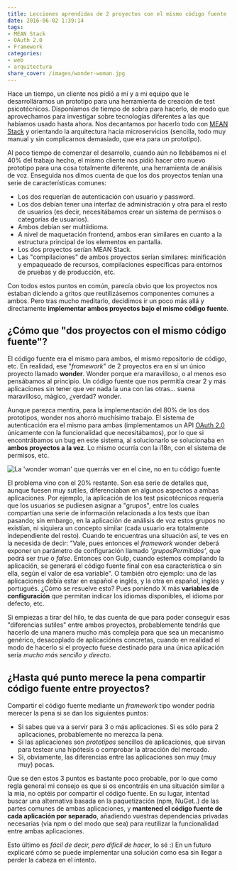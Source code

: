 ```yaml
---
title: Lecciones aprendidas de 2 proyectos con el mismo código fuente
date: 2016-06-02 1:39:14
tags:
- MEAN Stack
- OAuth 2.0
- Framework
categories:
- web
- arquitectura
share_cover: /images/wonder-woman.jpg
---
```

Hace un tiempo, un cliente nos pidió a mí y a mi equipo que le desarrolláramos un prototipo para una herramienta de creación de test psicotécnicos. Disponíamos de tiempo de sobra para hacerlo, de modo que aprovechamos para investigar sobre tecnologías diferentes a las que habíamos usado hasta ahora. Nos decantamos por hacerlo todo con [MEAN Stack](http://www.cantabriatic.com/arquitecturas-web-y-mean-stack/) y orientando la arquitectura hacia microservicios (sencilla, todo muy manual y sin complicarnos demasiado, que era para un prototipo).

Al poco tiempo de comenzar el desarrollo, cuando aún no llebábamos ni el 40% del trabajo hecho, el mismo cliente nos pidió hacer otro nuevo prototipo para una cosa totalmente diferente, una herramienta de análisis de voz. Enseguida nos dimos cuenta de que los dos proyectos tenían una serie de características comunes:
- Los dos requerían de autenticación con usuario y password.
- Los dos debían tener una interfaz de administración y otra para el resto de usuarios (es decir, necesitábamos crear un sistema de permisos o categorías de usuarios).
- Ambos debían ser multiidioma.
- A nivel de maquetación frontend, ambos eran similares en cuanto a la estructura principal de los elementos en pantalla.
- Los dos proyectos serían MEAN Stack.
- Las "compilaciones" de ambos proyectos serían similares: minificación y empaqueado de recursos, compilaciones específicas para entornos de pruebas y de producción, etc.

Con todos estos puntos en común, parecía obvio que los proyectos nos estaban diciendo a gritos que reutilizásemos componentes comunes a ambos. Pero tras mucho meditarlo, decidimos ir un poco más allá y directamente **implementar ambos proyectos bajo el mismo código fuente**.

## ¿Cómo que "dos proyectos con el mismo código fuente"?
El código fuente era el mismo para ambos, el mismo repositorio de código, etc. En realidad, ese "*framework*" de 2 proyectos era en sí un único proyecto llamado **wonder**. Wonder porque era maravilloso, o al menos eso pensábamos al principio. Un código fuente que nos permitía crear 2 y más aplicaciones sin tener que ver nada la una con las otras... suena maravilloso, mágico, ¿verdad? wonder.

Aunque parezca mentira, para la implementación del 80% de los dos prototipos, wonder nos ahorró muchísimo trabajo. El sistema de autenticación era el mismo para ambas (implementamos un API [OAuth 2.0](http://oauth.net/2/) únicamente con la funcionalidad que necesitábamos), por lo que si encontrábamos un bug en este sistema, al solucionarlo se solucionaba en **ambos proyectos a la vez**. Lo mismo ocurría con la i18n, con el sistema de permisos, etc.

![La 'wonder woman' que querrás ver en el cine, no en tu código fuente](/images/wonder-woman.jpg "Wonder woman")

El problema vino con el 20% restante. Son esa serie de detalles que, aunque fuesen muy sutiles, diferenciaban en algunos aspectos a ambas aplicaciones. Por ejemplo, la aplicación de los test psicotécnicos requería que los usuarios se pudiesen asignar a "grupos", entre los cuales compartían una serie de información relacionada a los tests que iban pasando; sin embargo, en la aplicación de análisis de voz estos grupos no existían, ni siquiera un concepto similar (cada usuario era totalmente independiente del resto). Cuando te encuentras una situación así, te ves en la necesida de decir: "Vale, pues entonces el *framework* wonder deberá exponer un parámetro de configuración llamado *'gruposPermitidos'*, que podrá ser *true* o *false*. Entonces con Gulp, cuando estemos compilando la aplicación, se generará el código fuente final con esa característica o sin ella, según el valor de esa variable". O también otro ejemplo: una de las aplicaciones debía estar en español e inglés, y la otra en español, inglés y portugués. ¿Cómo se resuelve esto? Pues poniendo X más **variables de configuración** que permitan indicar los idiomas disponibles, el idioma por defecto, etc.

Si empiezas a tirar del hilo, te das cuenta de que para poder conseguir esas "diferencias sutiles" entre ambos proyectos, probablemente tendrás que hacerlo de una manera mucho más compleja para que sea un mecanismo genérico, desacoplado de aplicaciónes concretas, cuando en realidad el modo de hacerlo si el proyecto fuese destinado para una única aplicación sería *mucho más sencillo y directo*.

## ¿Hasta qué punto merece la pena compartir código fuente entre proyectos?
Compartir el código fuente mediante un *framework* tipo wonder podría merecer la pena si se dan los siguientes puntos:
- Si sabes que va a servir para 3 o más aplicaciones. Si es sólo para 2 aplicaciones, probablemente no merezca la pena.
- Si las aplicaciones son *prototipos* sencillos de aplicaciones, que sirvan para testear una hipótesis o comprobar la atracción del mercado.
- Si, obviamente, las diferencias entre las aplicaciones son muy (muy muy) pocas.


Que se den estos 3 puntos es bastante poco probable, por lo que como regla general mi consejo es que si os encontráis en una situación similar a la mía, no optéis por compartir el código fuente. En su lugar, intentad buscar una alternativa basada en la paquetización (npm, NuGet..) de las partes comunes de ambas aplicaciones, y **mantened el código fuente de cada aplicación por separado**, añadiendo vuestras dependencias privadas necesarias (vía npm o del modo que sea) para reutilizar la funcionalidad entre ambas aplicaciones.

Esto último es *fácil de decir, pero difícil de hacer*, lo sé :) En un futuro explicaré cómo se puede implementar una solución como esa sin llegar a perder la cabeza en el intento.


